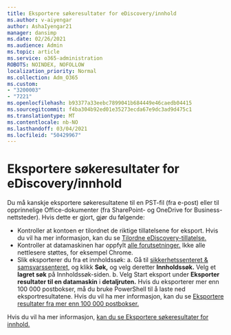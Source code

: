 ```yaml
---
title: Eksportere søkeresultater for eDiscovery/innhold
ms.author: v-aiyengar
author: AshaIyengar21
manager: dansimp
ms.date: 02/26/2021
ms.audience: Admin
ms.topic: article
ms.service: o365-administration
ROBOTS: NOINDEX, NOFOLLOW
localization_priority: Normal
ms.collection: Adm_O365
ms.custom:
- "3200003"
- "7221"
ms.openlocfilehash: b93377a33eebc7899041b684449e46caedb04415
ms.sourcegitcommit: f4ba304b92ed01e35273ecda67e9dc3ad9d475c1
ms.translationtype: MT
ms.contentlocale: nb-NO
ms.lasthandoff: 03/04/2021
ms.locfileid: "50429967"
---
```

# <a name="export-ediscoverycontent-search-results"></a>Eksportere søkeresultater for eDiscovery/innhold

Du må kanskje eksportere søkeresultatene til en PST-fil (fra e-post) eller til opprinnelige Office-dokumenter (fra SharePoint- og OneDrive for Business-nettsteder). Hvis dette er gjort, gjør du følgende:

- Kontroller at kontoen er tilordnet de riktige tillatelsene for eksport. Hvis du vil ha mer informasjon, kan du se [Tilordne eDiscovery-tillatelse.](https://go.microsoft.com/fwlink/?linkid=2102406)
- Kontroller at datamaskinen har oppfylt [alle forutsetninger.](https://docs.microsoft.com/office365/securitycompliance/export-search-results#before-you-begin) Ikke alle nettlesere støttes, for eksempel Chrome.
- Slik eksporterer du fra et innholdssøk: a. Gå til [sikkerhetssenteret & samsvarssenteret,](https://protection.office.com/contentsearch) og klikk **Søk,** og velg deretter **Innholdssøk.** Velg et **lagret søk** på Innholdssøk-siden.
    b. Velg Start eksport under **Eksporter resultater til en datamaskin** i **detaljruten.** Hvis du eksporterer mer enn 100 000 postbokser, må du bruke PowerShell til å laste ned eksportresultatene. Hvis du vil ha mer informasjon, kan du se [Eksportere resultater fra mer enn 100 000 postbokser.](https://go.microsoft.com/fwlink/?linkid=2143861)

Hvis du vil ha mer informasjon, [kan du se Eksportere søkeresultater for innhold.](https://go.microsoft.com/fwlink/?linkid=2102118)